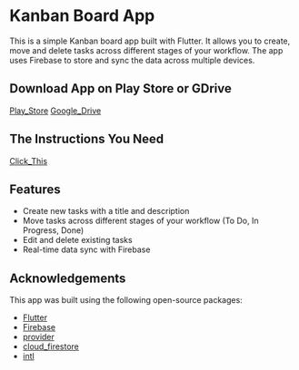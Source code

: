 # Kanban Board App
This is a simple Kanban board app built with Flutter. It allows you to create, move and delete tasks across different stages of your workflow. The app uses Firebase to store and sync the data across multiple devices.

## Download App on Play Store or GDrive
[Play_Store](https://play.google.com/store/apps/dev?id=5028283504980652787)
[Google_Drive](https://drive.google.com/file/d/1YLTs2uD8Wsh0P9TU9pFJTweuUPyaqU6U/view?usp=share_link)

## The Instructions You Need
[Click_This](https://docs.google.com/presentation/d/19JKzxl5b2iEK1WQn-EhGaF4aKBvcvWqkgloMIz5svOM/edit?usp=sharing)

## Features
- Create new tasks with a title and description
- Move tasks across different stages of your workflow (To Do, In Progress, Done)
- Edit and delete existing tasks
- Real-time data sync with Firebase

## Acknowledgements
This app was built using the following open-source packages:

- [Flutter](https://flutter.dev/)
- [Firebase](https://firebase.flutter.dev/)
- [provider](https://pub.dev/packages/provider)
- [cloud_firestore](https://pub.dev/packages/cloud_firestore)
- [intl](https://pub.dev/packages/intl)